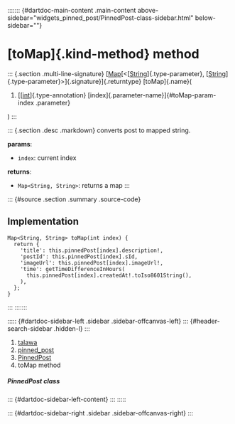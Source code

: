 ::::::: {#dartdoc-main-content .main-content above-sidebar="widgets_pinned_post/PinnedPost-class-sidebar.html" below-sidebar=""}
<div>

# [toMap]{.kind-method} method

</div>

::: {.section .multi-line-signature}
[[Map](https://api.flutter.dev/flutter/dart-core/Map-class.html)[\<[[String](https://api.flutter.dev/flutter/dart-core/String-class.html)]{.type-parameter},
[[String](https://api.flutter.dev/flutter/dart-core/String-class.html)]{.type-parameter}\>]{.signature}]{.returntype}
[toMap]{.name}(

1.  [[[int](https://api.flutter.dev/flutter/dart-core/int-class.html)]{.type-annotation}
    [index]{.parameter-name}]{#toMap-param-index .parameter}

)
:::

::: {.section .desc .markdown}
converts post to mapped string.

**params**:

-   `index`: current index

**returns**:

-   `Map<String, String>`: returns a map
:::

::: {#source .section .summary .source-code}
## Implementation

``` language-dart
Map<String, String> toMap(int index) {
  return {
    'title': this.pinnedPost[index].description!,
    'postId': this.pinnedPost[index].sId,
    'imageUrl': this.pinnedPost[index].imageUrl!,
    'time': getTimeDifferenceInHours(
      this.pinnedPost[index].createdAt!.toIso8601String(),
    ),
  };
}
```
:::
:::::::

::::: {#dartdoc-sidebar-left .sidebar .sidebar-offcanvas-left}
::: {#header-search-sidebar .hidden-l}
:::

1.  [talawa](../../index.html)
2.  [pinned_post](../../widgets_pinned_post/)
3.  [PinnedPost](../../widgets_pinned_post/PinnedPost-class.html)
4.  toMap method

##### PinnedPost class

::: {#dartdoc-sidebar-left-content}
:::
:::::

::: {#dartdoc-sidebar-right .sidebar .sidebar-offcanvas-right}
:::
